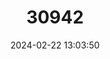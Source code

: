---
title: "30942"
category: "Myrsine fernseei"
draft: false
date: 2024-02-22 13:03:50
languages:
  Hawaiian: ["Kolea"]
---